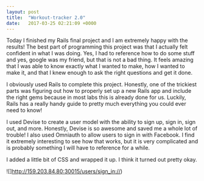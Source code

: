 ```yaml
---
layout: post
title:  "Workout-tracker 2.0"
date:   2017-03-25 02:21:09 +0000
---
```



Today I finished my Rails final project and I am extremely happy with the results! The best part of programming this project was that I actually felt confident in what I was doing. Yes, I had to reference how to do some stuff and yes, google was my friend, but that is not a bad thing. It feels amazing that I was able to know exactly what I wanted to make, how I wanted to make it, and that I knew enough to ask the right questions and get it done.

I obviously used Rails to complete this project. Honestly, one of the trickiest parts was figuring out how to properly set up a new Rails app and include the right gems because in most labs this is already done for us. Luckily, Rails has a really handy guide to pretty much everything you could ever need to know!
 

I used Devise to create a user model with the ability to sign up, sign in, sign out, and more. Honestly, Devise is so awesome and saved me a whole lot of trouble! I also used Omniauth to allow users to sign in with Facebook. I find it extremely interesting to see how that works, but it is very complicated and is probably something I will have to reference for a while.


I added a little bit of CSS and wrapped it up. I think it turned out pretty okay. 

![]http://159.203.84.80:30015/users/sign_in://)
